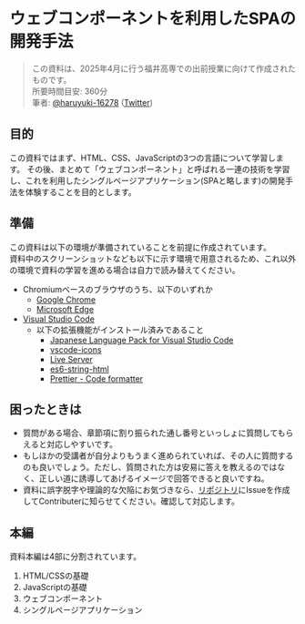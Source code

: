 # ウェブコンポーネントを利用したSPAの開発手法

> この資料は、2025年4月に行う福井高専での出前授業に向けて作成されたものです。  
> 所要時間目安: 360分  
> 筆者: [@haruyuki-16278](https://github.com/haruyuki-16278) ([Twitter](https://x.com/haruyuki_16278))

## 目的

この資料ではまず、HTML、CSS、JavaScriptの3つの言語について学習します。
その後、まとめて「ウェブコンポーネント」と呼ばれる一連の技術を学習し、これを利用したシングルページアプリケーション(SPAと略します)の開発手法を体験することを目的とします。

## 準備

この資料は以下の環境が準備されていることを前提に作成されています。  
資料中のスクリーンショットなども以下に示す環境で用意されるため、これ以外の環境で資料の学習を進める場合は自力で読み替えてください。

* Chromiumベースのブラウザのうち、以下のいずれか
  * [Google Chrome](https://www.google.com/intl/ja/chrome/)
  * [Microsoft Edge](https://www.microsoft.com/ja-jp/edge/download)
* [Visual Studio Code](https://code.visualstudio.com/Download)
  * 以下の拡張機能がインストール済みであること
    * [Japanese Language Pack for Visual Studio Code](https://marketplace.visualstudio.com/items?itemName=MS-CEINTL.vscode-language-pack-ja)
    * [vscode-icons](https://marketplace.visualstudio.com/items?itemName=vscode-icons-team.vscode-icons)
    * [Live Server](https://marketplace.visualstudio.com/items?itemName=ritwickdey.LiveServer)
    * [es6-string-html](https://marketplace.visualstudio.com/items?itemName=Tobermory.es6-string-html)
    * [Prettier - Code formatter](https://marketplace.visualstudio.com/items/?itemName=esbenp.prettier-vscode)


## 困ったときは

* 質問がある場合、章節項に割り振られた通し番号といっしょに質問してもらえると対応しやすいです。
* もしほかの受講者が自分よりもうまく進められていれば、その人に質問するのも良いでしょう。ただし、質問された方は安易に答えを教えるのではなく、正しい道に誘導してあげるイメージで回答できると良いですね。
* 資料に誤字脱字や理論的な欠陥にお気づきなら、[リポジトリ](https://github.com/jigintern/study_session_materials)にIssueを作成してContributerに知らせてください。確認して対応します。

## 本編

資料本編は4部に分割されています。

1. HTML/CSSの基礎
2. JavaScriptの基礎
3. ウェブコンポーネント
4. シングルページアプリケーション
